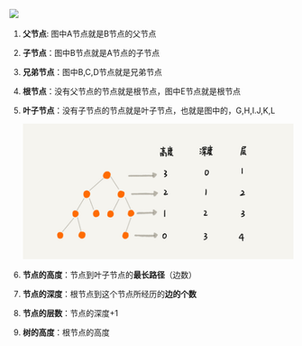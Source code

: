 ![](../../image/树.jpg)

1. **父节点**: 图中A节点就是B节点的父节点

2. **子节点**：图中B节点就是A节点的子节点

3. **兄弟节点**：图中B,C,D节点就是兄弟节点

4. **根节点**：没有父节点的节点就是根节点，图中E节点就是根节点

5. **叶子节点**：没有子节点的节点就是叶子节点，也就是图中的，G,H,I.J,K,L

   ![](../../image/树-高度-深度-层.jpg)

6. **节点的高度**：节点到叶子节点的**最长路径**（边数）
7. **节点的深度**：根节点到这个节点所经历的**边的个数**
8. **节点的层数**：节点的深度+1
9. **树的高度**：根节点的高度

